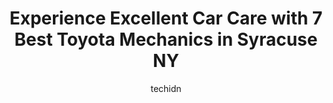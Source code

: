 ---
layout: ampstory
image: https://images.unsplash.com/photo-1579530190412-b35a65e17c8d?ixlib=rb-4.0.3&ixid=MnwxMjA3fDB8MHxwaG90by1wYWdlfHx8fGVufDB8fHx8&auto=format&fit=crop&w=640&h=853&q=80
author: techidn
featured: false
description: Discover the 7 best Toyota Mechanic in Syracuse NY, USA and ensure your vehicle receives the highest quality of care. These trusted professionals are known for their skill, knowledge, and de
title: Experience Excellent Car Care with 7 Best Toyota Mechanics in Syracuse NY
cover:
   title: Experience Excellent Car Care with 7 Best Toyota Mechanics in Syracuse NY
   subtitle: Rickpate
   background: https://images.unsplash.com/photo-1579530190412-b35a65e17c8d?ixlib=rb-4.0.3&ixid=MnwxMjA3fDB8MHxwaG90by1wYWdlfHx8fGVufDB8fHx8&auto=format&fit=crop&w=640&h=853&q=80

pages: 
 - layout: thirds
   top: <h1>#1 Autotech of Syracuse</h1>
   bottom: "<p>I like these folks. Fixed an electrical problem with my 2000 Toyota Celica GT for $60. Cant beat that. Recommended.</p>"
   background: https://www.knot35.com/toplist/wp-content/uploads/2023/06/best-toyota-mechanic-1-in-syracuse-ny-1685838308.jpeg
   backgroundblur: true
 - layout: thirds
   top: <h1>#2 Upstate Imports Auto Repair Syracuse LLC</h1>
   bottom: "<p>2221 Erie Blvd E, Syracuse, NY 13224, United States</p>"
   background: https://www.knot35.com/toplist/wp-content/uploads/2023/06/best-toyota-mechanic-2-in-syracuse-ny-1685838308.jpeg
   cta:
      link: https://www.knot35.com/toplist/experience-excellent-car-care-with-7-best-toyota-mechanics-in-syracuse-ny/
      text: Experience Excellent Car Care with 7 Best Toyota Mechanics in Syracuse NY
 - layout: thirds
   top: <h1>#3 Chryslers Treasure Automotive Inc</h1>
   bottom: "<p>307 Factory Ave, Syracuse, NY 13208, United States</p>"
   background: https://www.knot35.com/toplist/wp-content/uploads/2023/06/best-toyota-mechanic-3-in-syracuse-ny-1685838309.jpeg
   cta:
      link: https://www.knot35.com/toplist/experience-excellent-car-care-with-7-best-toyota-mechanics-in-syracuse-ny/
      text: Experience Excellent Car Care with 7 Best Toyota Mechanics in Syracuse NY
 - layout: thirds
   top: <h1>#4 Hobbs Auto</h1>
   bottom: "<p>102 Grand Ave, Syracuse, NY 13204, United States</p>"
   background: https://images.unsplash.com/photo-1527066579998-dbbae57f45ce?ixlib=rb-4.0.3&ixid=MnwxMjA3fDB8MHxwaG90by1wYWdlfHx8fGVufDB8fHx8&auto=format&fit=crop&w=640&h=853&q=80
   cta:
      link: https://www.knot35.com/toplist/experience-excellent-car-care-with-7-best-toyota-mechanics-in-syracuse-ny/
      text: Experience Excellent Car Care with 7 Best Toyota Mechanics in Syracuse NY
 - layout: thirds
   top: <h1>#5 ST Foreign Auto</h1>
   bottom: "<p>416 E Brighton Ave, Syracuse, NY 13210, United States</p>"
   background: https://images.unsplash.com/photo-1534312527009-56c7016453e6?ixlib=rb-4.0.3&ixid=MnwxMjA3fDB8MHxwaG90by1wYWdlfHx8fGVufDB8fHx8&auto=format&fit=crop&w=640&h=853&q=80
   cta:
      link: https://www.knot35.com/toplist/experience-excellent-car-care-with-7-best-toyota-mechanics-in-syracuse-ny/
      text: Experience Excellent Car Care with 7 Best Toyota Mechanics in Syracuse NY
 - layout: thirds
   top: <h1>#6 Davco Performance Automotive</h1>
   bottom: "<p>102 Catawba St, Syracuse, NY 13208, United States</p>"
   background: https://images.unsplash.com/photo-1462556791646-c201b8241a94?ixlib=rb-4.0.3&ixid=MnwxMjA3fDB8MHxwaG90by1wYWdlfHx8fGVufDB8fHx8&auto=format&fit=crop&w=640&h=853&q=80
   cta:
      link: https://www.knot35.com/toplist/experience-excellent-car-care-with-7-best-toyota-mechanics-in-syracuse-ny/
      text: Experience Excellent Car Care with 7 Best Toyota Mechanics in Syracuse NY
 - layout: thirds
   top: <h1>#7 Syracuse Frame Services Inc</h1>
   bottom: "<p>1106 S State St, Syracuse, NY 13202, United States</p>"
   background: https://images.unsplash.com/photo-1591393223703-56fe1347ac62?ixlib=rb-4.0.3&ixid=MnwxMjA3fDB8MHxwaG90by1wYWdlfHx8fGVufDB8fHx8&auto=format&fit=crop&w=640&h=853&q=80
   cta:
      link: https://www.knot35.com/toplist/experience-excellent-car-care-with-7-best-toyota-mechanics-in-syracuse-ny/
      text: Experience Excellent Car Care with 7 Best Toyota Mechanics in Syracuse NY
 - layout: thirds
   middle: Continue reading...
   background: https://images.unsplash.com/photo-1557672172-298e090bd0f1?ixlib=rb-4.0.3&ixid=MnwxMjA3fDB8MHxwaG90by1wYWdlfHx8fGVufDB8fHx8&auto=format&fit=crop&w=640&h=853&q=80
   cta:
      link: https://www.knot35.com/toplist/experience-excellent-car-care-with-7-best-toyota-mechanics-in-syracuse-ny/
      text: Experience Excellent Car Care with 7 Best Toyota Mechanics in Syracuse NY
      
---
